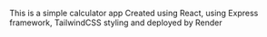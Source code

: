 This is a simple calculator app
Created using React, using Express framework, TailwindCSS styling and deployed by Render